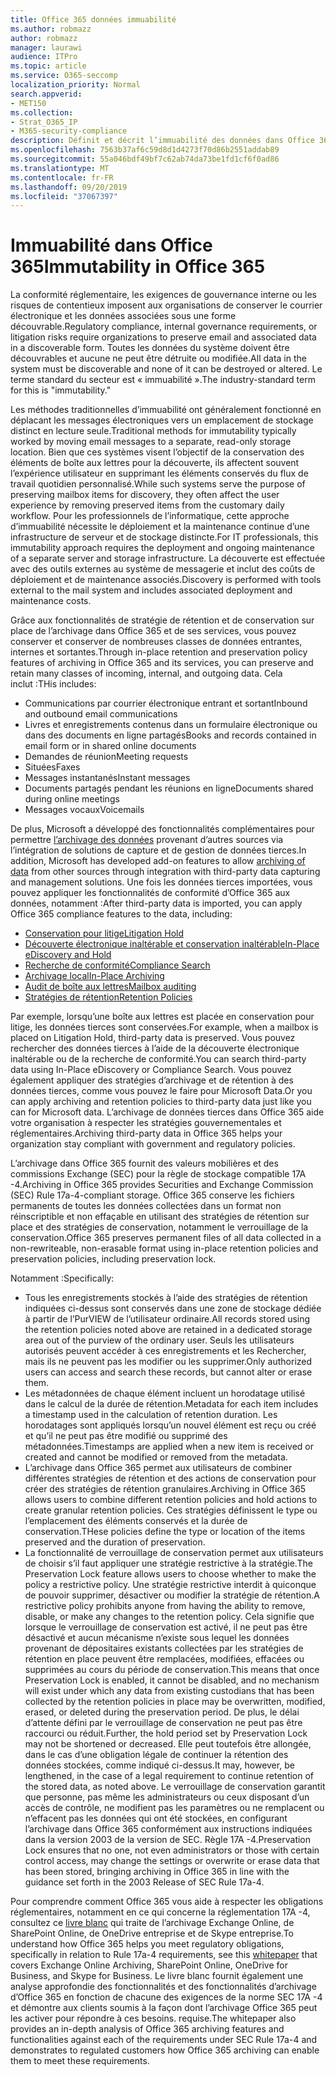 ```yaml
---
title: Office 365 données immuabilité
ms.author: robmazz
author: robmazz
manager: laurawi
audience: ITPro
ms.topic: article
ms.service: O365-seccomp
localization_priority: Normal
search.appverid:
- MET150
ms.collection:
- Strat_O365_IP
- M365-security-compliance
description: Définit et décrit l’immuabilité des données dans Office 365.
ms.openlocfilehash: 7563b37af6c59d8d1d4273f70d86b2551addab89
ms.sourcegitcommit: 55a046bdf49bf7c62ab74da73be1fd1cf6f0ad86
ms.translationtype: MT
ms.contentlocale: fr-FR
ms.lasthandoff: 09/20/2019
ms.locfileid: "37067397"
---
```

# <a name="immutability-in-office-365"></a><span data-ttu-id="6bed6-103">Immuabilité dans Office 365</span><span class="sxs-lookup"><span data-stu-id="6bed6-103">Immutability in Office 365</span></span>

<span data-ttu-id="6bed6-104">La conformité réglementaire, les exigences de gouvernance interne ou les risques de contentieux imposent aux organisations de conserver le courrier électronique et les données associées sous une forme découvrable.</span><span class="sxs-lookup"><span data-stu-id="6bed6-104">Regulatory compliance, internal governance requirements, or litigation risks require organizations to preserve email and associated data in a discoverable form.</span></span> <span data-ttu-id="6bed6-105">Toutes les données du système doivent être découvrables et aucune ne peut être détruite ou modifiée.</span><span class="sxs-lookup"><span data-stu-id="6bed6-105">All data in the system must be discoverable and none of it can be destroyed or altered.</span></span> <span data-ttu-id="6bed6-106">Le terme standard du secteur est « immuabilité ».</span><span class="sxs-lookup"><span data-stu-id="6bed6-106">The industry-standard term for this is "immutability."</span></span>

<span data-ttu-id="6bed6-107">Les méthodes traditionnelles d’immuabilité ont généralement fonctionné en déplacant les messages électroniques vers un emplacement de stockage distinct en lecture seule.</span><span class="sxs-lookup"><span data-stu-id="6bed6-107">Traditional methods for immutability typically worked by moving email messages to a separate, read-only storage location.</span></span> <span data-ttu-id="6bed6-108">Bien que ces systèmes visent l’objectif de la conservation des éléments de boîte aux lettres pour la découverte, ils affectent souvent l’expérience utilisateur en supprimant les éléments conservés du flux de travail quotidien personnalisé.</span><span class="sxs-lookup"><span data-stu-id="6bed6-108">While such systems serve the purpose of preserving mailbox items for discovery, they often affect the user experience by removing preserved items from the customary daily workflow.</span></span> <span data-ttu-id="6bed6-109">Pour les professionnels de l’informatique, cette approche d’immuabilité nécessite le déploiement et la maintenance continue d’une infrastructure de serveur et de stockage distincte.</span><span class="sxs-lookup"><span data-stu-id="6bed6-109">For IT professionals, this immutability approach requires the deployment and ongoing maintenance of a separate server and storage infrastructure.</span></span> <span data-ttu-id="6bed6-110">La découverte est effectuée avec des outils externes au système de messagerie et inclut des coûts de déploiement et de maintenance associés.</span><span class="sxs-lookup"><span data-stu-id="6bed6-110">Discovery is performed with tools external to the mail system and includes associated deployment and maintenance costs.</span></span>

<span data-ttu-id="6bed6-111">Grâce aux fonctionnalités de stratégie de rétention et de conservation sur place de l’archivage dans Office 365 et de ses services, vous pouvez conserver et conserver de nombreuses classes de données entrantes, internes et sortantes.</span><span class="sxs-lookup"><span data-stu-id="6bed6-111">Through in-place retention and preservation policy features of archiving in Office 365 and its services, you can preserve and retain many classes of incoming, internal, and outgoing data.</span></span> <span data-ttu-id="6bed6-112">Cela inclut :</span><span class="sxs-lookup"><span data-stu-id="6bed6-112">THis includes:</span></span>

- <span data-ttu-id="6bed6-113">Communications par courrier électronique entrant et sortant</span><span class="sxs-lookup"><span data-stu-id="6bed6-113">Inbound and outbound email communications</span></span>
- <span data-ttu-id="6bed6-114">Livres et enregistrements contenus dans un formulaire électronique ou dans des documents en ligne partagés</span><span class="sxs-lookup"><span data-stu-id="6bed6-114">Books and records contained in email form or in shared online documents</span></span>
- <span data-ttu-id="6bed6-115">Demandes de réunion</span><span class="sxs-lookup"><span data-stu-id="6bed6-115">Meeting requests</span></span>
- <span data-ttu-id="6bed6-116">Situées</span><span class="sxs-lookup"><span data-stu-id="6bed6-116">Faxes</span></span>
- <span data-ttu-id="6bed6-117">Messages instantanés</span><span class="sxs-lookup"><span data-stu-id="6bed6-117">Instant messages</span></span>
- <span data-ttu-id="6bed6-118">Documents partagés pendant les réunions en ligne</span><span class="sxs-lookup"><span data-stu-id="6bed6-118">Documents shared during online meetings</span></span>
- <span data-ttu-id="6bed6-119">Messages vocaux</span><span class="sxs-lookup"><span data-stu-id="6bed6-119">Voicemails</span></span>

<span data-ttu-id="6bed6-120">De plus, Microsoft a développé des fonctionnalités complémentaires pour permettre [l’archivage des données](https://support.office.com/article/Archiving-third-party-data-in-Office-365-0ce338d5-3666-4a18-86ab-c6910ff408cc) provenant d’autres sources via l’intégration de solutions de capture et de gestion de données tierces.</span><span class="sxs-lookup"><span data-stu-id="6bed6-120">In addition, Microsoft has developed add-on features to allow [archiving of data](https://support.office.com/article/Archiving-third-party-data-in-Office-365-0ce338d5-3666-4a18-86ab-c6910ff408cc) from other sources through integration with third-party data capturing and management solutions.</span></span> <span data-ttu-id="6bed6-121">Une fois les données tierces importées, vous pouvez appliquer les fonctionnalités de conformité d’Office 365 aux données, notamment :</span><span class="sxs-lookup"><span data-stu-id="6bed6-121">After third-party data is imported, you can apply Office 365 compliance features to the data, including:</span></span>

- [<span data-ttu-id="6bed6-122">Conservation pour litige</span><span class="sxs-lookup"><span data-stu-id="6bed6-122">Litigation Hold</span></span>](/microsoft365/compliance/create-a-litigation-hold.md)
- [<span data-ttu-id="6bed6-123">Découverte électronique inaltérable et conservation inaltérable</span><span class="sxs-lookup"><span data-stu-id="6bed6-123">In-Place eDiscovery and Hold</span></span>](/microsoft365/compliance/manage-legal-investigations.md)
- [<span data-ttu-id="6bed6-124">Recherche de conformité</span><span class="sxs-lookup"><span data-stu-id="6bed6-124">Compliance Search</span></span>](/microsoft365/compliance/search-for-content.md)
- [<span data-ttu-id="6bed6-125">Archivage local</span><span class="sxs-lookup"><span data-stu-id="6bed6-125">In-Place Archiving</span></span>](/microsoft365/compliance/enable-archive-mailboxes.md)
- [<span data-ttu-id="6bed6-126">Audit de boîte aux lettres</span><span class="sxs-lookup"><span data-stu-id="6bed6-126">Mailbox auditing</span></span>](/microsoft365/compliance/enable-mailbox-auditing.md)
- [<span data-ttu-id="6bed6-127">Stratégies de rétention</span><span class="sxs-lookup"><span data-stu-id="6bed6-127">Retention Policies</span></span>](/microsoft365/compliance/retention-policies.md)

<span data-ttu-id="6bed6-128">Par exemple, lorsqu’une boîte aux lettres est placée en conservation pour litige, les données tierces sont conservées.</span><span class="sxs-lookup"><span data-stu-id="6bed6-128">For example, when a mailbox is placed on Litigation Hold, third-party data is preserved.</span></span> <span data-ttu-id="6bed6-129">Vous pouvez rechercher des données tierces à l’aide de la découverte électronique inaltérable ou de la recherche de conformité.</span><span class="sxs-lookup"><span data-stu-id="6bed6-129">You can search third-party data using In-Place eDiscovery or Compliance Search.</span></span> <span data-ttu-id="6bed6-130">Vous pouvez également appliquer des stratégies d’archivage et de rétention à des données tierces, comme vous pouvez le faire pour Microsoft Data.</span><span class="sxs-lookup"><span data-stu-id="6bed6-130">Or you can apply archiving and retention policies to third-party data just like you can for Microsoft data.</span></span> <span data-ttu-id="6bed6-131">L’archivage de données tierces dans Office 365 aide votre organisation à respecter les stratégies gouvernementales et réglementaires.</span><span class="sxs-lookup"><span data-stu-id="6bed6-131">Archiving third-party data in Office 365 helps your organization stay compliant with government and regulatory policies.</span></span>

<span data-ttu-id="6bed6-132">L’archivage dans Office 365 fournit des valeurs mobilières et des commissions Exchange (SEC) pour la règle de stockage compatible 17A -4.</span><span class="sxs-lookup"><span data-stu-id="6bed6-132">Archiving in Office 365 provides Securities and Exchange Commission (SEC) Rule 17a-4-compliant storage.</span></span> <span data-ttu-id="6bed6-133">Office 365 conserve les fichiers permanents de toutes les données collectées dans un format non réinscriptible et non effaçable en utilisant des stratégies de rétention sur place et des stratégies de conservation, notamment le verrouillage de la conservation.</span><span class="sxs-lookup"><span data-stu-id="6bed6-133">Office 365 preserves permanent files of all data collected in a non-rewriteable, non-erasable format using in-place retention policies and preservation policies, including preservation lock.</span></span>

<span data-ttu-id="6bed6-134">Notamment :</span><span class="sxs-lookup"><span data-stu-id="6bed6-134">Specifically:</span></span>

- <span data-ttu-id="6bed6-135">Tous les enregistrements stockés à l’aide des stratégies de rétention indiquées ci-dessus sont conservés dans une zone de stockage dédiée à partir de l’PurVIEW de l’utilisateur ordinaire.</span><span class="sxs-lookup"><span data-stu-id="6bed6-135">All records stored using the retention policies noted above are retained in a dedicated storage area out of the purview of the ordinary user.</span></span> <span data-ttu-id="6bed6-136">Seuls les utilisateurs autorisés peuvent accéder à ces enregistrements et les Rechercher, mais ils ne peuvent pas les modifier ou les supprimer.</span><span class="sxs-lookup"><span data-stu-id="6bed6-136">Only authorized users can access and search these records, but cannot alter or erase them.</span></span>
- <span data-ttu-id="6bed6-137">Les métadonnées de chaque élément incluent un horodatage utilisé dans le calcul de la durée de rétention.</span><span class="sxs-lookup"><span data-stu-id="6bed6-137">Metadata for each item includes a timestamp used in the calculation of retention duration.</span></span> <span data-ttu-id="6bed6-138">Les horodatages sont appliqués lorsqu’un nouvel élément est reçu ou créé et qu’il ne peut pas être modifié ou supprimé des métadonnées.</span><span class="sxs-lookup"><span data-stu-id="6bed6-138">Timestamps are applied when a new item is received or created and cannot be modified or removed from the metadata.</span></span>
- <span data-ttu-id="6bed6-139">L’archivage dans Office 365 permet aux utilisateurs de combiner différentes stratégies de rétention et des actions de conservation pour créer des stratégies de rétention granulaires.</span><span class="sxs-lookup"><span data-stu-id="6bed6-139">Archiving in Office 365 allows users to combine different retention policies and hold actions to create granular retention policies.</span></span> <span data-ttu-id="6bed6-140">Ces stratégies définissent le type ou l’emplacement des éléments conservés et la durée de conservation.</span><span class="sxs-lookup"><span data-stu-id="6bed6-140">THese policies define the type or location of the items preserved and the duration of preservation.</span></span>
- <span data-ttu-id="6bed6-141">La fonctionnalité de verrouillage de conservation permet aux utilisateurs de choisir s’il faut appliquer une stratégie restrictive à la stratégie.</span><span class="sxs-lookup"><span data-stu-id="6bed6-141">The Preservation Lock feature allows users to choose whether to make the policy a restrictive policy.</span></span> <span data-ttu-id="6bed6-142">Une stratégie restrictive interdit à quiconque de pouvoir supprimer, désactiver ou modifier la stratégie de rétention.</span><span class="sxs-lookup"><span data-stu-id="6bed6-142">A restrictive policy prohibits anyone from having the ability to remove, disable, or make any changes to the retention policy.</span></span> <span data-ttu-id="6bed6-143">Cela signifie que lorsque le verrouillage de conservation est activé, il ne peut pas être désactivé et aucun mécanisme n’existe sous lequel les données provenant de dépositaires existants collectées par les stratégies de rétention en place peuvent être remplacées, modifiées, effacées ou supprimées au cours du période de conservation.</span><span class="sxs-lookup"><span data-stu-id="6bed6-143">This means that once Preservation Lock is enabled, it cannot be disabled, and no mechanism will exist under which any data from existing custodians that has been collected by the retention policies in place may be overwritten, modified, erased, or deleted during the preservation period.</span></span> <span data-ttu-id="6bed6-144">De plus, le délai d’attente défini par le verrouillage de conservation ne peut pas être raccourci ou réduit.</span><span class="sxs-lookup"><span data-stu-id="6bed6-144">Further, the hold period set by Preservation Lock may not be shortened or decreased.</span></span> <span data-ttu-id="6bed6-145">Elle peut toutefois être allongée, dans le cas d’une obligation légale de continuer la rétention des données stockées, comme indiqué ci-dessus.</span><span class="sxs-lookup"><span data-stu-id="6bed6-145">It may, however, be lengthened, in the case of a legal requirement to continue retention of the stored data, as noted above.</span></span> <span data-ttu-id="6bed6-146">Le verrouillage de conservation garantit que personne, pas même les administrateurs ou ceux disposant d’un accès de contrôle, ne modifient pas les paramètres ou ne remplacent ou n’effacent pas les données qui ont été stockées, en configurant l’archivage dans Office 365 conformément aux instructions indiquées dans la version 2003 de la version de SEC. Règle 17A -4.</span><span class="sxs-lookup"><span data-stu-id="6bed6-146">Preservation Lock ensures that no one, not even administrators or those with certain control access, may change the settings or overwrite or erase data that has been stored, bringing archiving in Office 365 in line with the guidance set forth in the 2003 Release of SEC Rule 17a-4.</span></span>

<span data-ttu-id="6bed6-147">Pour comprendre comment Office 365 vous aide à respecter les obligations réglementaires, notamment en ce qui concerne la réglementation 17A -4, consultez ce [livre blanc](https://go.microsoft.com/fwlink/?linkid=830440) qui traite de l’archivage Exchange Online, de SharePoint Online, de OneDrive entreprise et de Skype entreprise.</span><span class="sxs-lookup"><span data-stu-id="6bed6-147">To understand how Office 365 helps you meet regulatory obligations, specifically in relation to Rule 17a-4 requirements, see this [whitepaper](https://go.microsoft.com/fwlink/?linkid=830440) that covers Exchange Online Archiving, SharePoint Online, OneDrive for Business, and Skype for Business.</span></span> <span data-ttu-id="6bed6-148">Le livre blanc fournit également une analyse approfondie des fonctionnalités et des fonctionnalités d’archivage d’Office 365 en fonction de chacune des exigences de la norme SEC 17A -4 et démontre aux clients soumis à la façon dont l’archivage Office 365 peut les activer pour répondre à ces besoins. requise.</span><span class="sxs-lookup"><span data-stu-id="6bed6-148">The whitepaper also provides an in-depth analysis of Office 365 archiving features and functionalities against each of the requirements under SEC Rule 17a-4 and demonstrates to regulated customers how Office 365 archiving can enable them to meet these requirements.</span></span>